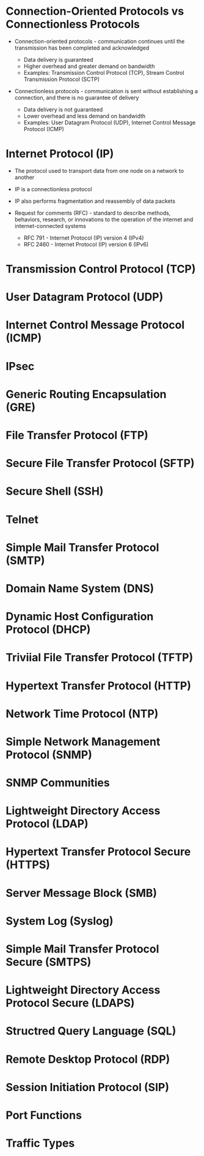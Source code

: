 # Connection-Oriented Protocols vs Connectionless Protocols

- Connection-oriented protocols - communication continues until the transmission has been completed and acknowledged
    - Data delivery is guaranteed
    - Higher overhead and greater demand on bandwidth
    - Examples: Transmission Control Protocol (TCP), Stream Control Transmission Protocol (SCTP)

- Connectionless protocols - communication is sent without establishing a connection, and there is no guarantee of delivery
    - Data delivery is not guaranteed
    - Lower overhead and less demand on bandwidth
    - Examples: User Datagram Protocol (UDP), Internet Control Message Protocol (ICMP)

# Internet Protocol (IP)
- The protocol used to transport data from one node on a network to another
- IP is a connectionless protocol
- IP also performs fragmentation and reassembly of data packets

- Request for comments (RFC) - standard to describe methods, behaviors, research, or innovations to the operation of the internet and internet-connected systems
    - RFC 791 - Internet Protocol (IP) version 4 (IPv4)
    - RFC 2460 - Internet Protocol (IP) version 6 (IPv6)

# Transmission Control Protocol (TCP)

# User Datagram Protocol (UDP)

# Internet Control Message Protocol (ICMP)

# IPsec

# Generic Routing Encapsulation (GRE)

# File Transfer Protocol (FTP)

# Secure File Transfer Protocol (SFTP)

# Secure Shell (SSH)

# Telnet

# Simple Mail Transfer Protocol (SMTP)

# Domain Name System (DNS)

# Dynamic Host Configuration Protocol (DHCP)

# Triviial File Transfer Protocol (TFTP)

# Hypertext Transfer Protocol (HTTP)

# Network Time Protocol (NTP)

# Simple Network Management Protocol (SNMP)

# SNMP Communities

# Lightweight Directory Access Protocol (LDAP)

# Hypertext Transfer Protocol Secure (HTTPS)

# Server Message Block (SMB)

# System Log (Syslog)

# Simple Mail Transfer Protocol Secure (SMTPS)

# Lightweight Directory Access Protocol Secure (LDAPS)

# Structred Query Language (SQL)

# Remote Desktop Protocol (RDP)

# Session Initiation Protocol (SIP)

# Port Functions

# Traffic Types
